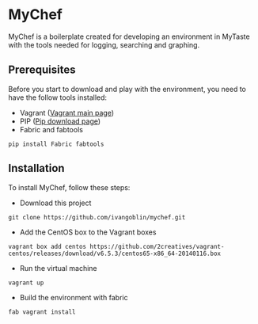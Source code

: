 MyChef
======

MyChef is a boilerplate created for developing an environment in MyTaste with the tools needed for logging, searching and graphing.

Prerequisites
-------------
Before you start to download and play with the environment, you need to have the follow tools installed:

- Vagrant ([Vagrant main page])
- PIP ([Pip download page])
- Fabric and fabtools
```
pip install Fabric fabtools
```

Installation
------------
To install MyChef, follow these steps:
- Download this project
```
git clone https://github.com/ivangoblin/mychef.git
```
- Add the CentOS box to the Vagrant boxes
```
vagrant box add centos https://github.com/2creatives/vagrant-centos/releases/download/v6.5.3/centos65-x86_64-20140116.box
```
- Run the virtual machine
```
vagrant up
```
- Build the environment with fabric
```
fab vagrant install
```

[Vagrant main page]:http://www.vagrantup.com/
[PIP download page]:http://pip.readthedocs.org/en/latest/installing.html
